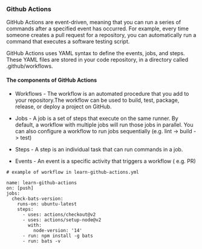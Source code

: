 ### Github Actions
GitHub Actions are event-driven, meaning that you can run a series of commands after a specified event has occurred. For example, every time someone creates a pull request for a repository, you can automatically run a command that executes a software testing script.

GitHub Actions uses YAML syntax to define the events, jobs, and steps. These YAML files are stored in your code repository, in a directory called .github/workflows.

#### The components of GitHub Actions

* Workflows - The workflow is an automated procedure that you add to your repository.The workflow can be used to build, test, package, release, or deploy a project on GitHub.

* Jobs - A job is a set of steps that execute on the same runner. By default, a workflow with multiple jobs will run those jobs in parallel. You can also configure a workflow to run jobs sequentially (e.g. lint -> build -> test)

* Steps - A step is an individual task that can run commands in a job.

* Events - An event is a specific activity that triggers a workflow ( e.g. PR)

```
# example of workflow in learn-github-actions.yml

name: learn-github-actions
on: [push]
jobs:
  check-bats-version:
    runs-on: ubuntu-latest
    steps:
      - uses: actions/checkout@v2
      - uses: actions/setup-node@v2
        with:
          node-version: '14'
      - run: npm install -g bats
      - run: bats -v
```